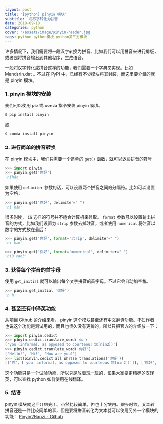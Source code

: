 ```yaml
---
layout: post
title: '[python] pinyin 模块'
subtitle: '将汉字转化为拼音'
date: 2018-09-18
categories: python
cover: '/assets/image/pinyin-header.jpg'
tags: python python模块 python第三方模块
---
```


许多情况下，我们需要将一段汉字转换为拼音。比如我们可以用拼音来进行排版，或者是将拼音输出到其他程序，生成语音。

一般将汉字转化成拼音这样的功能，我们需要一个字典来实现。比如 Mandarin.dat 。不过在 PyPI 中，已经有不少模块将其封装，而这里要介绍的就是 pinyin 模块。

### 1. pinyin 模块的安装

我们可以使用 pip 或 conda 指令安装 pinyin 模块。

```bash
$ pip install pinyin
```

或

```bash
$ conda install pinyin
```

### 2. 进行简单的拼音转换

在 pinyin 模块中，我们只需要一个简单的 `get()` 函数，就可以返回拼音的符号

```python
>>> import pinyin
>>> pinyin.get('你好')
'nǐhǎo'
```

如果使用 `delimiter` 参数的话，可以设置两个拼音之间的分隔符。比如可以设置为空格：

```python
>>> pinyin.get('你好', delimiter=" ")
'nǐ hǎo'
```

很多时候， `ǐǎ` 这样的符号并不适合计算机来读取。 `format` 参数可以设置输出拼音的方式，比如我们设置为 `strip` 参数去掉注音，或者使用 `numerical` 将注音以数字的方式放在最后：

```python
>>> pinyin.get('你好', format='strip', delimiter=" ")
'ni hao'
```

```python
>>> pinyin.get('你好', format='numerical', delimiter=" ")
'ni3 hao3'
```

### 3. 获得每个拼音的首字母

使用 `get_initial` 就可以输出每个文字拼音的首字母。不过它会自动加空格。

```python
>>> pinyin.get_initial('你好')
'n h'
```

### 4. 甚至还有中译英功能

从项目 Github 的介绍来看， pinyin 这个模块甚至还有中文翻译功能。不过作者也说这个功能是测试用的，而且也很久没有更新的。所以只把官方的介绍放一下：

```python
>>> import pinyin.cedict
>>> pinyin.cedict.translate_word('你')
['you (informal, as opposed to courteous 您[nin2])']
>>> pinyin.cedict.translate_word('你好')
['Hello!', 'Hi!', 'How are you?']
>>> list(pinyin.cedict.all_phrase_translations('你好'))
[['你', ['you (informal, as opposed to courteous 您[nin2])']], ['你好', ['Hello!', 'Hi!', 'How are you?']], ['好', ['to be fond of', 'to have a tendency to', 'to be prone to']]]
```

这个功能只是一个试验功能，所以只是放着玩一玩的，如果大家要更精确的汉译英，可以查找 python 如何使用在线翻译。

### 5. 结语

pinyin 模块就这样介绍完了。虽然比较简单，但也十分使用。很多时候，文本转拼音还是一件比较简单的事，但是要将拼音转化为文本就可以使用另外一个模块的功能： [Pinyin2Hanzi - Github](https://github.com/letiantian/Pinyin2Hanzi)
